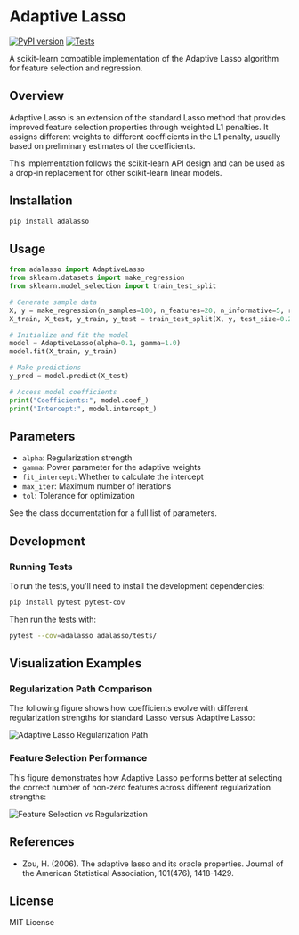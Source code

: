 # Adaptive Lasso


[![PyPI version](https://img.shields.io/pypi/v/adalasso.svg)](https://pypi.org/project/adalasso/)
[![Tests](https://github.com/ErikHartman/adalasso/actions/workflows/tests.yml/badge.svg)](https://github.com/ErikHartman/adalasso/actions/workflows/tests.yml)

A scikit-learn compatible implementation of the Adaptive Lasso algorithm for feature selection and regression.

## Overview

Adaptive Lasso is an extension of the standard Lasso method that provides improved feature selection properties through weighted L1 penalties. It assigns different weights to different coefficients in the L1 penalty, usually based on preliminary estimates of the coefficients.

This implementation follows the scikit-learn API design and can be used as a drop-in replacement for other scikit-learn linear models.

## Installation

```bash
pip install adalasso
```

## Usage

```python
from adalasso import AdaptiveLasso
from sklearn.datasets import make_regression
from sklearn.model_selection import train_test_split

# Generate sample data
X, y = make_regression(n_samples=100, n_features=20, n_informative=5, random_state=42)
X_train, X_test, y_train, y_test = train_test_split(X, y, test_size=0.2)

# Initialize and fit the model
model = AdaptiveLasso(alpha=0.1, gamma=1.0)
model.fit(X_train, y_train)

# Make predictions
y_pred = model.predict(X_test)

# Access model coefficients
print("Coefficients:", model.coef_)
print("Intercept:", model.intercept_)
```

## Parameters

- `alpha`: Regularization strength
- `gamma`: Power parameter for the adaptive weights
- `fit_intercept`: Whether to calculate the intercept
- `max_iter`: Maximum number of iterations
- `tol`: Tolerance for optimization

See the class documentation for a full list of parameters.

## Development

### Running Tests

To run the tests, you'll need to install the development dependencies:

```bash
pip install pytest pytest-cov
```

Then run the tests with:

```bash
pytest --cov=adalasso adalasso/tests/
```

## Visualization Examples

### Regularization Path Comparison

The following figure shows how coefficients evolve with different regularization strengths for standard Lasso versus Adaptive Lasso:

![Adaptive Lasso Regularization Path](adaptive_lasso_regularization_path.png)

### Feature Selection Performance

This figure demonstrates how Adaptive Lasso performs better at selecting the correct number of non-zero features across different regularization strengths:

![Feature Selection vs Regularization](adaptive_lasso_feature_count.png)

## References

- Zou, H. (2006). The adaptive lasso and its oracle properties. Journal of the American Statistical Association, 101(476), 1418-1429.

## License

MIT License
